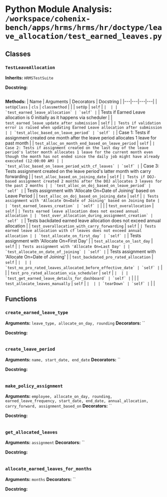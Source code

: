 # Python Module Analysis: `/workspace/cohenix-bench/apps/hrms/hrms/hr/doctype/leave_allocation/test_earned_leaves.py`

## Classes

### `TestLeaveAllocation`
**Inherits:** `HRMSTestSuite`


**Docstring:**
```

```

**Methods:**
| Name | Arguments | Decorators | Docstring |
|---|---|---|---|
| `setUpClass` | `cls` | `classmethod` |  |
| `setUp` | `self` | `` |  |
| `test_earned_leave_allocation` | `self` | `` | Tests if Earned Leave allocation is 0 initially as it happens via scheduler |
| `test_earned_leave_update_after_submission` | `self` | `` | Tests if validation error is raised when updating Earned Leave allocation after submission |
| `test_alloc_based_on_leave_period` | `self` | `` | Case 1: Tests if assignment created one month after the leave period
allocates 1 leave for past month |
| `test_alloc_on_month_end_based_on_leave_period` | `self` | `` | Case 2: Tests if assignment created on the last day of the leave period's latter month
allocates 1 leave for the current month even though the month has not ended
since the daily job might have already executed (12:00:00 AM) |
| `test_alloc_based_on_leave_period_with_cf_leaves` | `self` | `` | Case 3: Tests assignment created on the leave period's latter month with carry forwarding |
| `test_alloc_based_on_joining_date` | `self` | `` | Tests if DOJ-based assignment created 2 months after the DOJ
allocates 3 leaves for the past 2 months |
| `test_alloc_on_doj_based_on_leave_period` | `self` | `` | Tests assignment with 'Allocate On=Date of Joining' based on Leave Period |
| `test_alloc_on_doj_based_on_joining_date` | `self` | `` | Tests assignment with 'Allocate On=Date of Joining' based on Joining Date |
| `test_earned_leaves_creation` | `self` | `` |  |
| `test_overallocation` | `self` | `` | Tests earned leave allocation does not exceed annual allocation |
| `test_over_allocation_during_assignment_creation` | `self` | `` | Tests backdated earned leave allocation does not exceed annual allocation |
| `test_overallocation_with_carry_forwarding` | `self` | `` | Tests earned leave allocation with cf leaves does not exceed annual allocation |
| `test_allocate_on_first_day` | `self` | `` | Tests assignment with 'Allocate On=First Day' |
| `test_allocate_on_last_day` | `self` | `` | Tests assignment with 'Allocate On=Last Day' |
| `test_allocate_on_date_of_joining` | `self` | `` | Tests assignment with 'Allocate On=Date of Joining' |
| `test_backdated_pro_rated_allocation` | `self` | `` |  |
| `test_no_pro_rated_leaves_allocated_before_effective_date` | `self` | `` |  |
| `test_pro_rated_allocation_via_scheduler` | `self` | `` |  |
| `test_get_earned_leave_details_for_dashboard` | `self` | `` |  |
| `test_allocate_leaves_manually` | `self` | `` |  |
| `tearDown` | `self` | `` |  |





## Functions

### `create_earned_leave_type`
**Arguments:** `leave_type, allocate_on_day, rounding`
**Decorators:** ``

**Docstring:**
```

```
### `create_leave_period`
**Arguments:** `name, start_date, end_date`
**Decorators:** ``

**Docstring:**
```

```
### `make_policy_assignment`
**Arguments:** `employee, allocate_on_day, rounding, earned_leave_frequency, start_date, end_date, annual_allocation, carry_forward, assignment_based_on`
**Decorators:** ``

**Docstring:**
```

```
### `get_allocated_leaves`
**Arguments:** `assignment`
**Decorators:** ``

**Docstring:**
```

```
### `allocate_earned_leaves_for_months`
**Arguments:** `months`
**Decorators:** ``

**Docstring:**
```

```

